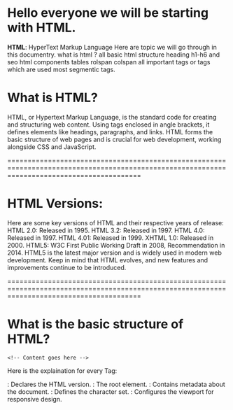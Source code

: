 # Hello everyone we will be starting with HTML.

**HTML**: HyperText Markup Language
Here are topic we will go through in this documentry.
what is html ?
all basic html structure
heading h1-h6 and seo
html components
tables rolspan colspan
all important tags or tags which are used most segmentic tags.

# What is HTML?

HTML, or Hypertext Markup Language, is the standard code for creating and structuring web content. Using tags enclosed in angle brackets, it defines elements like headings, paragraphs, and links. HTML forms the basic structure of web pages and is crucial for web development, working alongside CSS and JavaScript.

=============================================================================================================================================

# HTML Versions:

Here are some key versions of HTML and their respective years of release:
HTML 2.0: Released in 1995.
HTML 3.2: Released in 1997.
HTML 4.0: Released in 1997.
HTML 4.01: Released in 1999.
XHTML 1.0: Released in 2000.
HTML5: W3C First Public Working Draft in 2008, Recommendation in 2014.
HTML5 is the latest major version and is widely used in modern web development. Keep in mind that HTML evolves, and new features and improvements continue to be introduced.

=============================================================================================================================================

# What is the basic structure of HTML?

<!DOCTYPE html>
<html lang="en">

<head>
    <meta charset="UTF-8">
    <meta name="viewport" content="width=device-width, initial-scale=1.0">
    <title>Your Document Title</title>
</head>

<body>

    <!-- Content goes here -->

</body>

</html>

Here is the explaination for every Tag:

<!DOCTYPE html>: Declares the HTML version.
<html>: The root element.
<head>: Contains metadata about the document.
<meta charset="UTF-8">: Defines the character set.
<meta name="viewport" content="width=device-width, initial-scale=1.0">: Configures the viewport for responsive design.
<title>: Sets the title of the document.
<body>: Contains the content of the document.
"Content such as text, images, links, etc. goes between the opening <body> and closing </body> tags.
This structure provides the basic foundation for a webpage. You can add more elements within the <body> to create a complete and interactive web page."

=============================================================================================================================================
What are Semantic tags in HTML?

Semantic tags in HTML are designed to add meaning to the content they surround, making the structure of the document more understandable. Here are some common semantic tags used within the <body> of an HTML document:

<header>:
Definition: Represents the header of a section or a page.
Example: <header><h1>Website Title</h1></header>

<nav>:
Definition: Contains navigation links.
Example: <nav><a href="/">Home</a> | <a href="/about">About</a></nav>

<main>:
Definition: Contains the main content of the document.
Example: <main><h2>Main Content</h2><p>This is the main content.</p></main>

<article>:
Definition: Represents a self-contained piece of content that could be distributed and reused independently.
Example: <article><h3>Article Title</h3><p>Article content goes here.</p></article>

<section>:
Definition: Represents a thematic grouping of content, typically with a heading.
Example: <section><h2>Section Title</h2><p>Section content goes here.</p></section>

<aside>:
Definition: Represents content that is tangentially related to the content around it, such as a sidebar.
Example: <aside><h3>Related Content</h3><p>Additional information.</p></aside>

<footer>:
Definition: Represents the footer of a section or a page.
Example: <footer>&copy; 2024 Your Name</footer>

=============================================================================================================================================
What are Heading in HTML?

Headings in HTML, represented by <h1> to <h6> tags, play a crucial role in both structuring your content and influencing SEO (Search Engine Optimization). Here's an overview of the heading tags and their impact on SEO:

<h1> - Heading 1:
Represents the main heading of the page.
Should be used once per page to indicate the primary topic.
Important for SEO as search engines consider it a significant indicator of the page's main topic.

<h2> - Heading 2:
Represents a subheading or a section heading.
Used to structure the content under the main heading.
Provides hierarchical information to search engines.

<h3> to <h6> - Headings 3 to 6:
Represent sublevels of headings with decreasing importance.
Used for further structuring content within sections.
Contribute to the overall readability and organization of the page.

=============================================================================================================================================
How does Headinf effects SEO (Search Engine Optimization)?

Hierarchy and Structure:
Search engines use heading tags to understand the hierarchy and structure of your content.
Properly structured content is more likely to be ranked higher because it provides a better user experience.

Keyword Relevance:
Including relevant keywords in headings can positively impact SEO.
It helps search engines understand the main topics and themes of your content.

User Experience:
Well-structured content with clear headings improves user experience.
Users can quickly scan the page, find relevant sections, and understand the content flow.

Accessibility:
Properly used heading tags improve accessibility for users with screen readers.
Accessibility is a factor that search engines consider in their ranking algorithms.
Avoiding Keyword Stuffing:

While keywords are important, avoid stuffing headings with keywords unnaturally.
Use headings to genuinely structure your content and provide meaningful information.
Remember that SEO is a holistic process, and while heading tags are essential, other factors like quality content, page load speed, mobile-friendliness, and backlinks also contribute to a page's search engine ranking. Focus on creating high-quality, well-organized content that meets the needs of your audience.

=============================================================================================================================================
What are tables in HTML?
